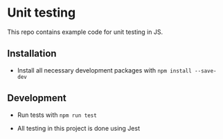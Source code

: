 # Unit testing 

This repo contains example code for unit testing in JS.

## Installation

- Install all necessary development packages with `npm install --save-dev` 

## Development

- Run tests with `npm run test`

- All testing in this project is done using Jest
